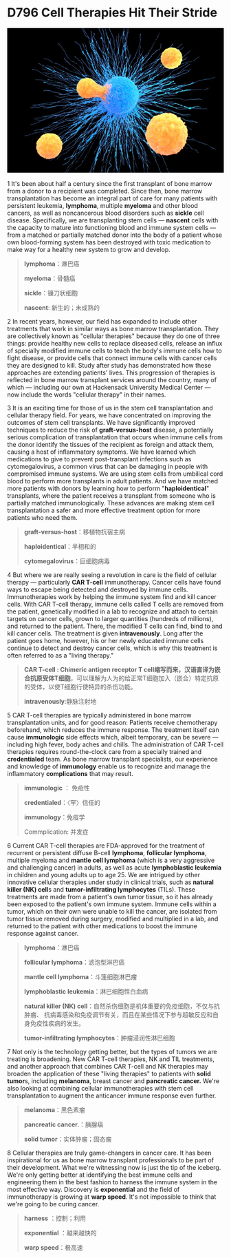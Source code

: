 # D796 Cell Therapies Hit Their Stride
![](./img/boxcnqo6BucpT1yEttXN76hIqXg.png)

1 It's been about half a century since the first transplant of bone marrow from a donor to a recipient was completed. Since then, bone marrow transplantation has become an integral part of care for many patients with persistent leukemia, **lymphoma**, multiple **myeloma** and other blood cancers, as well as noncancerous blood disorders such as **sickle** cell disease. Specifically, we are transplanting stem cells — **nascent** cells with the capacity to mature into functioning blood and immune system cells — from a matched or partially matched donor into the body of a patient whose own blood-forming system has been destroyed with toxic medication to make way for a healthy new system to grow and develop.

> **lymphoma**：淋巴癌
 > 
> **myeloma**：骨髓癌
 > 
> **sickle**：镰刀状细胞
 > 
> **nascent**: 新生的；未成熟的
 > 

2 In recent years, however, our field has expanded to include other treatments that work in similar ways as bone marrow transplantation. They are collectively known as "cellular therapies" because they do one of three things: provide healthy new cells to replace diseased cells, release an influx of specially modified immune cells to teach the body's immune cells how to fight disease, or provide cells that connect immune cells with cancer cells they are designed to kill. Study after study has demonstrated how these approaches are extending patients' lives. This progression of therapies is reflected in bone marrow transplant services around the country, many of which — including our own at Hackensack University Medical Center — now include the words "cellular therapy" in their names.

3 It is an exciting time for those of us in the stem cell transplantation and cellular therapy field. For years, we have concentrated on improving the outcomes of stem cell transplants. We have significantly improved techniques to reduce the risk of **graft-versus-host** disease, a potentially serious complication of transplantation that occurs when immune cells from the donor identify the tissues of the recipient as foreign and attack them, causing a host of inflammatory symptoms. We have learned which medications to give to prevent post-transplant infections such as cytomegalovirus, a common virus that can be damaging in people with compromised immune systems. We are using stem cells from umbilical cord blood to perform more transplants in adult patients. And we have matched more patients with donors by learning how to perform "**haploidentical**" transplants, where the patient receives a transplant from someone who is partially matched immunologically. These advances are making stem cell transplantation a safer and more effective treatment option for more patients who need them.

> **graft-versus-host**：移植物抗宿主病
 > 
> **haploidentical**：半相和的
 > 
> **cytomegalovirus**：巨细胞病毒
 > 

4 But where we are really seeing a revolution in care is the field of cellular therapy — particularly **CAR T-cell** immunotherapy. Cancer cells have found ways to escape being detected and destroyed by immune cells. Immunotherapies work by helping the immune system find and kill cancer cells.
With CAR T-cell therapy, immune cells called T cells are removed from the patient, genetically modified in a lab to recognize and attach to certain targets on cancer cells, grown to larger quantities (hundreds of millions), and returned to the patient. There, the modified T cells can find, bind to and kill cancer cells. The treatment is given **intravenously**. Long after the patient goes home, however, his or her newly educated immune cells continue to detect and destroy cancer cells, which is why this treatment is often referred to as a "living therapy."

> **CAR T-cell **: Chimeric antigen receptor T cell缩写而来，汉语直译为**嵌合抗原受体T细胞**，可以理解为人为的给正常T细胞加入（嵌合）特定抗原的受体，以使T细胞行使特异的杀伤功能。
 > 
> **intravenously**:静脉注射地
 > 

5 CAR T-cell therapies are typically administered in bone marrow transplantation units, and for good reason: Patients receive chemotherapy beforehand, which reduces the immune response. The treatment itself can cause **immunologic** side effects which, albeit temporary, can be severe — including high fever, body aches and chills. The administration of CAR T-cell therapies requires round-the-clock care from a specially trained and **credentialed** team. As bone marrow transplant specialists, our experience and knowledge of **immunology** enable us to recognize and manage the inflammatory **complications** that may result.

> **immunologic** ： 免疫性
 > 
> **credentialed**：〈罕〉信任的
 > 
> **immunology**：免疫学
 > 
> Commplication: 并发症
 > 

6 Current CAR T-cell therapies are FDA-approved for the treatment of recurrent or persistent diffuse B-cell **lymphoma**, **follicular lymphoma**, multiple myeloma and **mantle cell lymphoma** (which is a very aggressive and challenging cancer) in adults, as well as acute **lymphoblastic leukemia** in children and young adults up to age 25. We are intrigued by other innovative cellular therapies under study in clinical trials, such as **natural killer (NK) cell**s and **tumor-infiltrating lymphocytes** (TILs). These treatments are made from a patient's own tumor tissue, so it has already been exposed to the patient's own immune system. Immune cells within a tumor, which on their own were unable to kill the cancer, are isolated from tumor tissue removed during surgery, modified and multiplied in a lab, and returned to the patient with other medications to boost the immune response against cancer.

> **lymphoma**：淋巴癌
 > 
> **follicular lymphoma**：滤泡型淋巴癌
 > 
> **mantle cell lymphoma**：斗篷细胞淋巴瘤
 > 
> **lymphoblastic leukemia**：淋巴细胞性白血病
 > 
> **natural killer (NK) cell**：自然杀伤细胞是机体重要的免疫细胞，不仅与抗肿瘤、 抗病毒感染和免疫调节有关，而且在某些情况下参与超敏反应和自身免疫性疾病的发生。
 > 
> **tumor-infiltrating lymphocytes**：肿瘤浸润性淋巴细胞
 > 

7 Not only is the technology getting better, but the types of tumors we are treating is broadening. New CAR T-cell therapies, NK and TIL treatments, and another approach that combines CAR T-cell and NK therapies may broaden the application of these "living therapies" to patients with **solid tumor**s, including **melanoma**, breast cancer and **pancreatic cancer.** We're also looking at combining cellular immunotherapies with stem cell transplantation to augment the anticancer immune response even further.

> **melanoma**：黑色素瘤
 > 
> **pancreatic cancer.**：胰腺癌
 > 
> **solid tumor**：实体肿瘤；固态瘤
 > 

8 Cellular therapies are truly game-changers in cancer care. It has been inspirational for us as bone marrow transplant professionals to be part of their development. What we're witnessing now is just the tip of the iceberg. We're only getting better at identifying the best immune cells and engineering them in the best fashion to harness the immune system in the most effective way. Discovery is **exponential** and the field of immunotherapy is growing at **warp speed**. It's not impossible to think that we're going to be curing cancer.

> **harness** ：控制；利用
 > 
> **exponential** ：越来越快的
 > 
> **warp speed**：极高速
 > 

